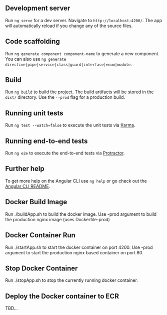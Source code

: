## Development server

Run `ng serve` for a dev server. Navigate to `http://localhost:4200/`. The app will automatically reload if you change any of the source files.

## Code scaffolding

Run `ng generate component component-name` to generate a new component. You can also use `ng generate directive|pipe|service|class|guard|interface|enum|module`.

## Build

Run `ng build` to build the project. The build artifacts will be stored in the `dist/` directory. Use the `--prod` flag for a production build.

## Running unit tests

Run `ng test --watch=false` to execute the unit tests via [Karma](https://karma-runner.github.io).

## Running end-to-end tests

Run `ng e2e` to execute the end-to-end tests via [Protractor](http://www.protractortest.org/).

## Further help

To get more help on the Angular CLI use `ng help` or go check out the [Angular CLI README](https://github.com/angular/angular-cli/blob/master/README.md).

## Docker Build Image

Run ./buildApp.sh to build the docker image.  Use -prod argument to build the production nginx image (uses Dockerfile-prod)

## Docker Container Run 

Run ./startApp.sh to start the docker container on port 4200. Use -prod argument to start the production nginx based container on port 80. 

## Stop Docker Container

Run ./stopApp.sh to stop the currently running docker container.  

## Deploy the Docker container to ECR

TBD... 
